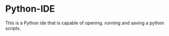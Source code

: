 # Python-IDE
This is a Python ide that is capable of opening. running and saving a python scripts. 
